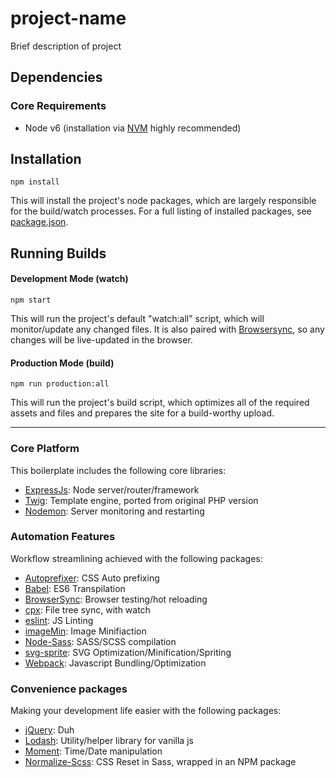 # project-name
Brief description of project

## Dependencies

### Core Requirements
- Node v6 (installation via [NVM](https://github.com/creationix/nvm) highly recommended)

## Installation
```
npm install
```
This will install the project's node packages, which are largely responsible for the build/watch processes. For a full listing of installed packages, see  [package.json](https://github.com/hardcandyshell/hcs-boilerplate/blob/master/package.json).

## Running Builds
#### Development Mode (watch)
```
npm start
```
This will run the project's default "watch:all" script, which will monitor/update any changed files. It is also paired with [Browsersync](https://github.com/Browsersync/browser-sync), so any changes will be live-updated in the browser.

#### Production Mode (build)
```
npm run production:all
```
This will run the project's build script, which optimizes all of the required assets and files and prepares the site for a build-worthy upload.

---

### Core Platform
This boilerplate includes the following core libraries:
- [ExpressJs](https://github.com/expressjs/express): Node server/router/framework
- [Twig](https://github.com/twigjs/twig.js): Template engine, ported from original PHP version
- [Nodemon](https://github.com/remy/nodemon): Server monitoring and restarting

### Automation Features
Workflow streamlining achieved with the following packages:
- [Autoprefixer](https://github.com/postcss/autoprefixer): CSS Auto prefixing
- [Babel](https://github.com/babel/babel): ES6 Transpilation
- [BrowserSync](https://github.com/BrowserSync/browser-sync): Browser testing/hot reloading
- [cpx](https://github.com/mysticatea/cpx): File tree sync, with watch
- [eslint](https://github.com/eslint/eslint): JS Linting
- [imageMin](https://github.com/imagemin/imagemin): Image Minifiaction
- [Node-Sass](https://github.com/sass/node-sass): SASS/SCSS compilation
- [svg-sprite](https://github.com/jkphl/svg-sprite): SVG Optimization/Minification/Spriting
- [Webpack](https://github.com/webpack/webpack): Javascript Bundling/Optimization

### Convenience packages
Making your development life easier with the following packages:
- [jQuery](https://github.com/jquery/jquery): Duh
- [Lodash](https://github.com/lodash/lodash): Utility/helper library for vanilla js
- [Moment](https://github.com/moment/moment): Time/Date manipulation
- [Normalize-Scss](https://github.com/JohnAlbin/normalize-scss): CSS Reset in Sass, wrapped in an NPM package
